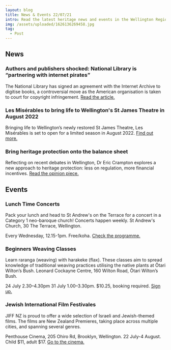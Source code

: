 ```yaml
---
layout: blog
title: News & Events 22/07/21
intro: Read the latest heritage news and events in the Wellington Region!
img: /assets/uploaded/1626136269458.jpg
tag:
  - Post
---
```

## News

### Authors and publishers shocked: National Library is “partnering with internet pirates”

The National Library has signed an agreement with the Internet Archive to digitise books, a controversial move as the American organisation is taken to court for copyright infringement. [Read the article.](https://wellington.scoop.co.nz/?p=137697)

### Les Misérables to bring life to Wellington's St James Theatre in August 2022

Bringing life to Wellington’s newly restored St James Theatre, Les Misérables is set to open for a limited season in August 2022. [Find out more.](https://www.stuff.co.nz/entertainment/stage-and-theatre/125732759/les-misrables-to-bring-life-to-wellingtons-st-james-theatre-in-august-2022)

### Bring heritage protection onto the balance sheet

Reflecting on recent debates in Wellington, Dr Eric Crampton explores a new approach to heritage protection: less on regulation, more financial incentives. [Read the opinion piece. ](https://www.newsroom.co.nz/bring-heritage-onto-the-balance-sheet)

## Events

### Lunch Time Concerts

Pack your lunch and head to St Andrew's on the Terrace for a concert in a Category 1 neo-baroque church! Concerts happen weekly. St Andrew's Church, 30 The Terrace, Wellington. 

Every Wednesday, 12.15-1pm. Free/koha. [Check the programme.](https://www.standrews.org.nz/arts-and-events/category/lunch-time-concerts/) 

### Beginners Weaving Classes

Learn raranga (weaving) with harakeke (flax). These classes aim to spread knowledge of traditional weaving practices utilising the native plants at Ōtari Wilton’s Bush. Leonard Cockayne Centre, 160 Wilton Road, Ōtari Wilton’s Bush. 

24 July 2.30–4.30pm 31 July 1.00–3.30pm. $10.25, booking required. [Sign up.](https://www.eventfinda.co.nz/2021/otari-raranga-akomanga-beginners-weaving-classes/wellington) 

### Jewish International Film Festivales

JIFF NZ is proud to offer a wide selection of Israeli and Jewish-themed films. The films are New Zealand Premieres, taking place across multiple cities, and spanning several genres. 

Penthouse Cinema, 205 Ohiro Rd, Brooklyn, Wellington. 22 July-4 August. Child $11, adult $17. [Go to the cinema. ](https://jiff.co.nz/)
